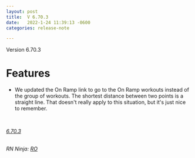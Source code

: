 ```yaml
---
layout: post
title:  V 6.70.3
date:   2022-1-24 11:39:13 -0600
categories: release-note

---
```

Version 6.70.3 

# Features
- We updated the On Ramp link to go to the On Ramp workouts instead of the group of workouts. The shortest distance between two points is a straight line. That doesn't really apply to this situation, but it's just nice to remember. 


<br/>


*[6.70.3](https://github.com/streetparking/my-streetparking/releases/tag/v6.70.3)*
<br/>
<br/>

_RN Ninja: [RO](https://github.com/robyanna)_
 
 
 
